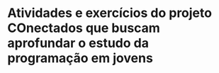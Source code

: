 # Atividades e exercícios do projeto COnectados que buscam aprofundar o estudo da programação em jovens

